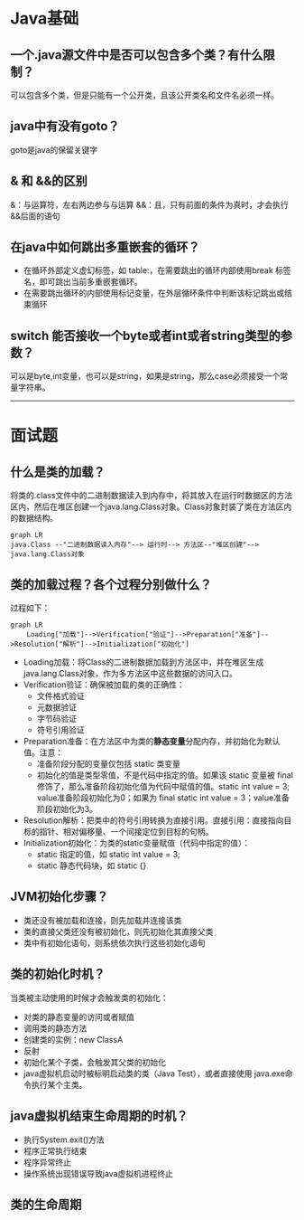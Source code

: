 # Java基础

## 一个.java源文件中是否可以包含多个类？有什么限制？
可以包含多个类，但是只能有一个公开类，且该公开类名和文件名必须一样。

## java中有没有goto？
goto是java的保留关键字

## & 和 &&的区别
&：与运算符，左右两边参与与运算
&&：且，只有前面的条件为真时，才会执行&&后面的语句

## 在java中如何跳出多重嵌套的循环？
- 在循环外部定义虚幻标签，如 table:，在需要跳出的循环内部使用break 标签名，即可跳出当前多重嵌套循环。
- 在需要跳出循环的内部使用标记变量，在外层循环条件中判断该标记跳出或结束循环

## switch 能否接收一个byte或者int或者string类型的参数？
可以是byte,int变量，也可以是string，如果是string，那么case必须接受一个常量字符串。

---------------------------------
# 面试题
## 什么是类的加载？
将类的.class文件中的二进制数据读入到内存中，将其放入在运行时数据区的方法区内，然后在堆区创建一个java.lang.Class对象。Class对象封装了类在方法区内的数据结构。
```mermaid
graph LR
java.Class --"二进制数据读入内存"--> 运行时--> 方法区--"堆区创建"--> java.lang.Class对象  
```

## 类的加载过程？各个过程分别做什么？
过程如下：
```mermaid
graph LR
    Loading["加载"]-->Verification["验证"]-->Preparation["准备"]-->Resolution["解析"]-->Initialization["初始化"]
```
- Loading加载：将Class的二进制数据加载到方法区中，并在堆区生成java.lang.Class对象，作为多方法区中这些数据的访问入口。
- Verification验证：确保被加载的类的正确性：
  - 文件格式验证
  - 元数据验证
  - 字节码验证
  - 符号引用验证
- Preparation准备：在方法区中为类的**静态变量**分配内存，并初始化为默认值。注意：
  - 准备阶段分配的变量仅包括 static 类变量 
  - 初始化的值是类型零值，不是代码中指定的值。如果该 static 变量被 final 修饰了，那么准备阶段初始化值为代码中赋值的值。static int value = 3; value准备阶段初始化为0；如果为 final static int value = 3；value准备阶段初始化为3。
- Resolution解析：把类中的符号引用转换为直接引用。直接引用：直接指向目标的指针、相对偏移量、一个间接定位到目标的句柄。
- Initialization初始化：为类的static变量赋值（代码中指定的值）：
  - static 指定的值，如 static int value = 3;
  - static 静态代码块，如 static {}

## JVM初始化步骤？
- 类还没有被加载和连接，则先加载并连接该类
- 类的直接父类还没有被初始化，则先初始化其直接父类
- 类中有初始化语句，则系统依次执行这些初始化语句

## 类的初始化时机？
当类被主动使用的时候才会触发类的初始化：
- 对类的静态变量的访问或者赋值
- 调用类的静态方法
- 创建类的实例：new ClassA
- 反射
- 初始化某个子类，会触发其父类的初始化
- java虚拟机启动时被标明启动类的类（Java Test），或者直接使用 java.exe命令执行某个主类。

## java虚拟机结束生命周期的时机？
- 执行System.exit()方法
- 程序正常执行结束
- 程序异常终止
- 操作系统出现错误导致java虚拟机进程终止

## 类的生命周期
